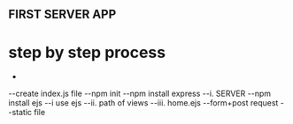 ## FIRST SERVER APP
# step by step process
-
--create index.js file
--npm init
--npm install express
--i. SERVER
--npm install ejs
--i use ejs
--ii. path of views
--iii. home.ejs
--form+post request
--static file
